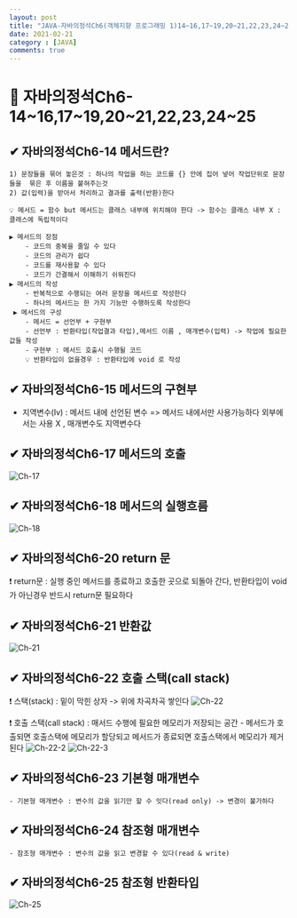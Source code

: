 ```yaml
---
layout: post
title: "JAVA-자바의정석Ch6(객체지향 프로그래밍 1)14~16,17~19,20~21,22,23,24~25"
date: 2021-02-21
category : [JAVA]
comments: true
---
```


# 🔶 자바의정석Ch6-14~16,17~19,20~21,22,23,24~25

## ✔ 자바의정석Ch6-14 메서드란? 

    1) 문장들을 묶어 놓은것 : 하나의 작업을 하는 코드를 {} 안에 집어 넣어 작업단위로 문장들을  묶은 후 이름을 붙혀주는것
    2) 값(입력)을 받아서 처리하고 결과를 출력(반환)한다

    💡 메서드 = 함수 but 메서드는 클래스 내부에 위치해야 한다 -> 함수는 클래스 내부 X : 클래스에 독립적이다
    
    ▶ 메서드의 장점
        - 코드의 중복을 줄일 수 있다
        - 코드의 관리가 쉽다
        - 코드를 재사용할 수 있다
        - 코드가 간결해서 이해하기 쉬워진다
    ▶ 메서드의 작성
        - 반복적으로 수행되는 여러 문장을 메서드로 작성한다
        - 하나의 메서드는 한 가지 기능만 수행하도록 작성한다
     ▶ 메서드의 구성
        - 메서드 = 선언부 + 구현부
        - 선언부 : 반환타입(작업결과 타입),메서드 이름 , 매개변수(입력) -> 작업에 필요한 값들 작성
        - 구현부 : 메서드 호출시 수행될 코드
        💡 반환타입이 없을경우 : 반환타입에 void 로 작성

## ✔ 자바의정석Ch6-15 메서드의 구현부

- 지역변수(Iv) : 메서드 내에 선언된 변수 => 메서드 내에서만 사용가능하다 외부에서는 사용 X , 매개변수도 지역변수다

## ✔ 자바의정석Ch6-17 메서드의 호출
![Ch-17](https://user-images.githubusercontent.com/65608960/108616078-9d94a380-744d-11eb-9a57-1849579601ae.JPG)

## ✔ 자바의정석Ch6-18 메서드의 실행흐름
![Ch-18](https://user-images.githubusercontent.com/65608960/108616077-9c637680-744d-11eb-840c-38872e5c79cd.JPG)

## ✔ 자바의정석Ch6-20 return 문
 ❗ return문 : 실행 중인 메서드를 종료하고 호출한 곳으로 되돌아 간다, 반환타입이 void가 아닌경우 반드시 return문 필요하다

## ✔ 자바의정석Ch6-21 반환값
![Ch-21](https://user-images.githubusercontent.com/65608960/108616247-1e07d400-744f-11eb-8cc4-17da6fe84240.JPG)

## ✔ 자바의정석Ch6-22 호출 스택(call stack)
❗ 스택(stack) : 밑이 막힌 상자 -> 위에 차곡차곡 쌓인다
![Ch-22](https://user-images.githubusercontent.com/65608960/108616381-3d533100-7450-11eb-853c-7373ed21bcf9.JPG)

❗ 호출 스택(call stack) : 매서드 수행에 필요한 메모리가 저장되는 공간
    - 메서드가 호출되면 호출스택에 메모리가 할당되고 메서드가 종료되면 호출스택에서 메모리가 제거된다
![Ch-22-2](https://user-images.githubusercontent.com/65608960/108616379-3c220400-7450-11eb-9e44-230c83db5725.JPG)
![Ch-22-3](https://user-images.githubusercontent.com/65608960/108616382-3debc780-7450-11eb-90b5-a826f4066d43.JPG)

## ✔ 자바의정석Ch6-23 기본형 매개변수

    - 기본형 매개변수 : 변수의 값을 읽기만 할 수 잇다(read only) -> 변경이 불가하다
  

## ✔ 자바의정석Ch6-24 참조형 매개변수

    - 참조형 매개변수 : 변수의 값을 읽고 변경할 수 있다(read & write)

## ✔ 자바의정석Ch6-25 참조형 반환타입
![Ch-25](https://user-images.githubusercontent.com/65608960/108619966-f6733480-746b-11eb-810a-20a574d9138a.JPG)

